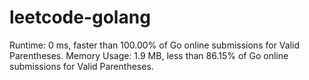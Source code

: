 # leetcode-golang

Runtime: 0 ms, faster than 100.00% of Go online submissions for Valid Parentheses.
Memory Usage: 1.9 MB, less than 86.15% of Go online submissions for Valid Parentheses.
